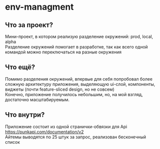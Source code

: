 # env-managment

## Что за проект?

Мини-проект, в котором реализую разделение окружений: prod, local, alpha<br/>
Разделение окружений помогает в разработке, так как всего одной командой можно переключаться на разные окружения

## Что ещё?

Помимо разделения окружений, впервые для себя попробовал более сложную архитектуру приложения, выделяющую ui-слой, компоненты, виджеты (почти feature-sliced design, но не совсем)<br/>
Конечно, приложение получилось небольшим, но, на мой взгляд, достаточно масштабируемым.

## Что внутри?

Приложение состоит из одной странички-обвязки для Api https://punkapi.com/documentation/v2<br/>
Айтемы выводятся по 25 штук за запрос, реализован бесконечный список
